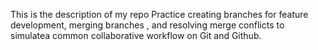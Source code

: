 This is the description of my repo
Practice creating branches for feature development, merging branches , and resolving merge conflicts to simulatea common collaborative workflow on Git and Github.
